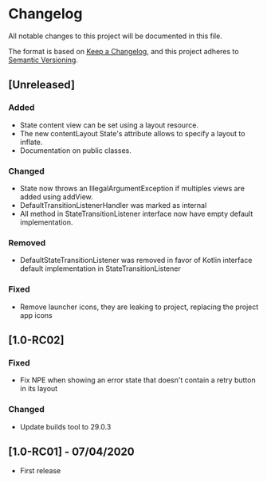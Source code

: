 # Changelog
All notable changes to this project will be documented in this file.

The format is based on [Keep a Changelog](https://keepachangelog.com/en/1.0.0/),
and this project adheres to [Semantic Versioning](https://semver.org/spec/v2.0.0.html).
## [Unreleased]
### Added
- State content view can be set using a layout resource.
- The new contentLayout State's attribute allows to specify a layout to inflate.
- Documentation on public classes.  
### Changed
- State now throws an IllegalArgumentException if multiples views are added using addView.
- DefaultTransitionListenerHandler was marked as internal
- All method in StateTransitionListener interface now have empty default implementation.
### Removed
- DefaultStateTransitionListener was removed in favor of Kotlin interface default implementation in
StateTransitionListener

### Fixed
- Remove launcher icons, they are leaking to project, replacing the project app icons

## [1.0-RC02]
### Fixed
- Fix NPE when showing an error state that doesn't contain a retry button in its layout
### Changed
- Update builds tool to 29.0.3

## [1.0-RC01] - 07/04/2020
- First release
